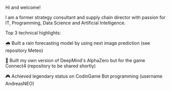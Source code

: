 Hi and welcome!

I am a former strategy consultant and supply chain director with passion for IT, Programming, Data Science and Artificial Intelligence.

Top 3 technical highlights:
 
 :cloud_with_rain: Built a rain forecasting model by using next image prediction (see repository Meteo)
 
 :robot: Built my own version of DeepMind's AlphaZero but for the game Connect4 (repository to be shared shortly)
 
 :video_game: Achieved legendary status on CodinGame Bot programming (username AndreasNEO)


<!--
**andreas8311/andreas8311** is a ✨ _special_ ✨ repository because its `README.md` (this file) appears on your GitHub profile.

Here are some ideas to get you started:

- 🔭 I’m currently working on ...
- 🌱 I’m currently learning ...
- 👯 I’m looking to collaborate on ...
- 🤔 I’m looking for help with ...
- 💬 Ask me about ...
- 📫 How to reach me: ...
- 😄 Pronouns: ...
- ⚡ Fun fact: ...
-->
